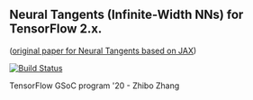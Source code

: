 ## Neural Tangents (Infinite-Width NNs) for TensorFlow 2.x.
([original paper for Neural Tangents based on JAX](https://openreview.net/pdf?id=SklD9yrFPS))

[![Build Status](https://travis-ci.com/DarrenZhang01/TensorFlow_GSoC.svg?branch=master)](https://travis-ci.com/DarrenZhang01/TensorFlow_GSoC)

TensorFlow GSoC program '20 - Zhibo Zhang
